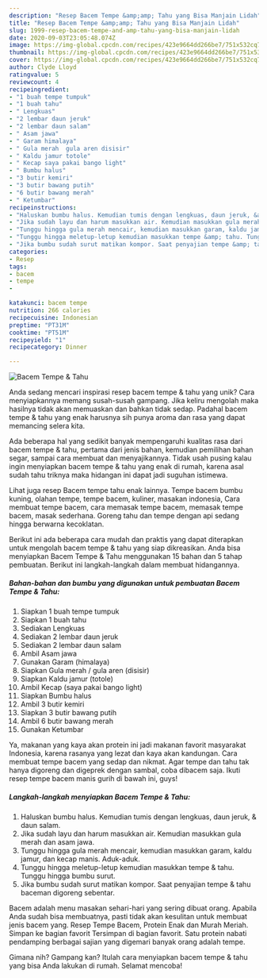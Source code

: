 ```yaml
---
description: "Resep Bacem Tempe &amp;amp; Tahu yang Bisa Manjain Lidah"
title: "Resep Bacem Tempe &amp;amp; Tahu yang Bisa Manjain Lidah"
slug: 1999-resep-bacem-tempe-and-amp-tahu-yang-bisa-manjain-lidah
date: 2020-09-03T23:05:48.074Z
image: https://img-global.cpcdn.com/recipes/423e9664dd266be7/751x532cq70/bacem-tempe-tahu-foto-resep-utama.jpg
thumbnail: https://img-global.cpcdn.com/recipes/423e9664dd266be7/751x532cq70/bacem-tempe-tahu-foto-resep-utama.jpg
cover: https://img-global.cpcdn.com/recipes/423e9664dd266be7/751x532cq70/bacem-tempe-tahu-foto-resep-utama.jpg
author: Clyde Lloyd
ratingvalue: 5
reviewcount: 4
recipeingredient:
- "1 buah tempe tumpuk"
- "1 buah tahu"
- " Lengkuas"
- "2 lembar daun jeruk"
- "2 lembar daun salam"
- " Asam jawa"
- " Garam himalaya"
- " Gula merah  gula aren disisir"
- " Kaldu jamur totole"
- " Kecap saya pakai bango light"
- " Bumbu halus"
- "3 butir kemiri"
- "3 butir bawang putih"
- "6 butir bawang merah"
- " Ketumbar"
recipeinstructions:
- "Haluskan bumbu halus. Kemudian tumis dengan lengkuas, daun jeruk, &amp; daun salam."
- "Jika sudah layu dan harum masukkan air. Kemudian masukkan gula merah dan asam jawa."
- "Tunggu hingga gula merah mencair, kemudian masukkan garam, kaldu jamur, dan kecap manis. Aduk-aduk."
- "Tunggu hingga meletup-letup kemudian masukkan tempe &amp; tahu. Tunggu hingga bumbu surut."
- "Jika bumbu sudah surut matikan kompor. Saat penyajian tempe &amp; tahu baceman digoreng sebentar."
categories:
- Resep
tags:
- bacem
- tempe
- 

katakunci: bacem tempe  
nutrition: 266 calories
recipecuisine: Indonesian
preptime: "PT31M"
cooktime: "PT51M"
recipeyield: "1"
recipecategory: Dinner

---
```



![Bacem Tempe &amp; Tahu](https://img-global.cpcdn.com/recipes/423e9664dd266be7/751x532cq70/bacem-tempe-tahu-foto-resep-utama.jpg)

Anda sedang mencari inspirasi resep bacem tempe &amp; tahu yang unik? Cara menyiapkannya memang susah-susah gampang. Jika keliru mengolah maka hasilnya tidak akan memuaskan dan bahkan tidak sedap. Padahal bacem tempe &amp; tahu yang enak harusnya sih punya aroma dan rasa yang dapat memancing selera kita.

Ada beberapa hal yang sedikit banyak mempengaruhi kualitas rasa dari bacem tempe &amp; tahu, pertama dari jenis bahan, kemudian pemilihan bahan segar, sampai cara membuat dan menyajikannya. Tidak usah pusing kalau ingin menyiapkan bacem tempe &amp; tahu yang enak di rumah, karena asal sudah tahu triknya maka hidangan ini dapat jadi suguhan istimewa.

Lihat juga resep Bacem tempe tahu enak lainnya. Tempe bacem bumbu kuning, olahan tempe, tempe bacem, kuliner, masakan indonesia, Cara membuat tempe bacem, cara memasak tempe bacem, memasak tempe bacem, masak sederhana. Goreng tahu dan tempe dengan api sedang hingga berwarna kecoklatan.


Berikut ini ada beberapa cara mudah dan praktis yang dapat diterapkan untuk mengolah bacem tempe &amp; tahu yang siap dikreasikan. Anda bisa menyiapkan Bacem Tempe &amp; Tahu menggunakan 15 bahan dan 5 tahap pembuatan. Berikut ini langkah-langkah dalam membuat hidangannya.

<!--inarticleads1-->

##### Bahan-bahan dan bumbu yang digunakan untuk pembuatan Bacem Tempe &amp; Tahu:

1. Siapkan 1 buah tempe tumpuk
1. Siapkan 1 buah tahu
1. Sediakan  Lengkuas
1. Sediakan 2 lembar daun jeruk
1. Sediakan 2 lembar daun salam
1. Ambil  Asam jawa
1. Gunakan  Garam (himalaya)
1. Siapkan  Gula merah / gula aren (disisir)
1. Siapkan  Kaldu jamur (totole)
1. Ambil  Kecap (saya pakai bango light)
1. Siapkan  Bumbu halus
1. Ambil 3 butir kemiri
1. Siapkan 3 butir bawang putih
1. Ambil 6 butir bawang merah
1. Gunakan  Ketumbar


Ya, makanan yang kaya akan protein ini jadi makanan favorit masyarakat Indonesia, karena rasanya yang lezat dan kaya akan kandungan. Cara membuat tempe bacem yang sedap dan nikmat. Agar tempe dan tahu tak hanya digoreng dan digeprek dengan sambal, coba dibacem saja. Ikuti resep tempe bacem manis gurih di bawah ini, guys! 

<!--inarticleads2-->

##### Langkah-langkah menyiapkan Bacem Tempe &amp; Tahu:

1. Haluskan bumbu halus. Kemudian tumis dengan lengkuas, daun jeruk, &amp; daun salam.
1. Jika sudah layu dan harum masukkan air. Kemudian masukkan gula merah dan asam jawa.
1. Tunggu hingga gula merah mencair, kemudian masukkan garam, kaldu jamur, dan kecap manis. Aduk-aduk.
1. Tunggu hingga meletup-letup kemudian masukkan tempe &amp; tahu. Tunggu hingga bumbu surut.
1. Jika bumbu sudah surut matikan kompor. Saat penyajian tempe &amp; tahu baceman digoreng sebentar.


Bacem adalah menu masakan sehari-hari yang sering dibuat orang. Apabila Anda sudah bisa membuatnya, pasti tidak akan kesulitan untuk membuat jenis bacem yang. Resep Tempe Bacem, Protein Enak dan Murah Meriah. Simpan ke bagian favorit Tersimpan di bagian favorit. Satu protein nabati pendamping berbagai sajian yang digemari banyak orang adalah tempe. 

Gimana nih? Gampang kan? Itulah cara menyiapkan bacem tempe &amp; tahu yang bisa Anda lakukan di rumah. Selamat mencoba!

